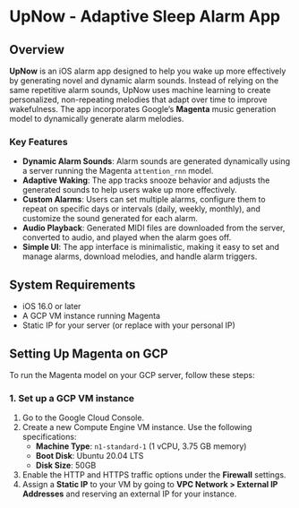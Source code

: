 # UpNow - Adaptive Sleep Alarm App

## Overview

**UpNow** is an iOS alarm app designed to help you wake up more effectively by generating novel and dynamic alarm sounds. Instead of relying on the same repetitive alarm sounds, UpNow uses machine learning to create personalized, non-repeating melodies that adapt over time to improve wakefulness. The app incorporates Google’s **Magenta** music generation model to dynamically generate alarm melodies.

### Key Features

- **Dynamic Alarm Sounds**: Alarm sounds are generated dynamically using a server running the Magenta `attention_rnn` model.
- **Adaptive Waking**: The app tracks snooze behavior and adjusts the generated sounds to help users wake up more effectively.
- **Custom Alarms**: Users can set multiple alarms, configure them to repeat on specific days or intervals (daily, weekly, monthly), and customize the sound generated for each alarm.
- **Audio Playback**: Generated MIDI files are downloaded from the server, converted to audio, and played when the alarm goes off.
- **Simple UI**: The app interface is minimalistic, making it easy to set and manage alarms, download melodies, and handle alarm triggers.

## System Requirements

- iOS 16.0 or later
- A GCP VM instance running Magenta
- Static IP for your server (or replace with your personal IP)

## Setting Up Magenta on GCP

To run the Magenta model on your GCP server, follow these steps:

### 1. Set up a GCP VM instance

1. Go to the Google Cloud Console.
2. Create a new Compute Engine VM instance. Use the following specifications:
   - **Machine Type**: `n1-standard-1` (1 vCPU, 3.75 GB memory)
   - **Boot Disk**: Ubuntu 20.04 LTS
   - **Disk Size**: 50GB
3. Enable the HTTP and HTTPS traffic options under the **Firewall** settings.
4. Assign a **Static IP** to your VM by going to **VPC Network > External IP Addresses** and reserving an external IP for your instance.


